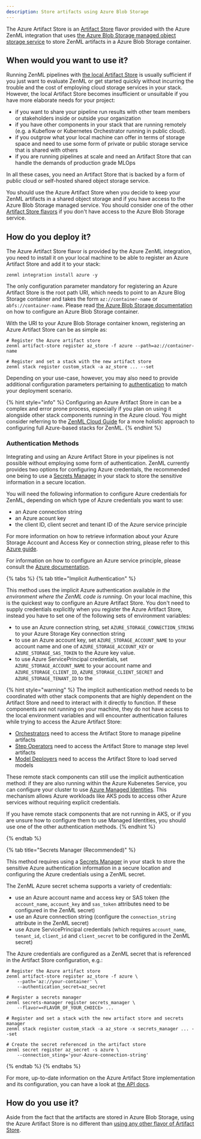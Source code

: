 ```yaml
---
description: Store artifacts using Azure Blob Storage
---
```


The Azure Artifact Store is an [Artifact Store](./overview.md) flavor provided with
the Azure ZenML integration that uses [the Azure Blob Storage managed object storage service](https://azure.microsoft.com/en-us/services/storage/blobs/)
to store ZenML artifacts in a Azure Blob Storage container.

## When would you want to use it?

Running ZenML pipelines with [the local Artifact Store](./local.md) is usually
sufficient if you just want to evaluate ZenML or get started quickly without
incurring the trouble and the cost of employing cloud storage services in your
stack. However, the local Artifact Store becomes insufficient or unsuitable if
you have more elaborate needs for your project:

* if you want to share your pipeline run results with other team members or
stakeholders inside or outside your organization
* if you have other components in your stack that are running remotely (e.g. a
Kubeflow or Kubernetes Orchestrator running in public cloud).
* if you outgrow what your local machine can offer in terms of storage space and
need to use some form of private or public storage service that is shared with
others
* if you are running pipelines at scale and need an Artifact Store that can
handle the demands of production grade MLOps

In all these cases, you need an Artifact Store that is backed by a form of
public cloud or self-hosted shared object storage service.

You should use the Azure Artifact Store when you decide to keep your ZenML
artifacts in a shared object storage and if you have access to the Azure Blob
Storage managed service.
You should consider one of the other [Artifact Store flavors](./overview.md#artifact-store-flavors)
if you don't have access to the Azure Blob Storage service.

## How do you deploy it?

The Azure Artifact Store flavor is provided by the Azure ZenML integration, you
need to install it on your local machine to be able to register an Azure
Artifact Store and add it to your stack:

```shell
zenml integration install azure -y
```

The only configuration parameter mandatory for registering an Azure Artifact
Store is the root path URI, which needs to point to an Azure Blog Storage
container and takes the form `az://container-name` or `abfs://container-name`.
Please read [the Azure Blob Storage documentation](https://docs.microsoft.com/en-us/azure/storage/blobs/storage-quickstart-blobs-portal)
on how to configure an Azure Blob Storage container.

With the URI to your Azure Blob Storage container known, registering an Azure
Artifact Store can be as simple as:

```shell
# Register the Azure artifact store
zenml artifact-store register az_store -f azure --path=az://container-name

# Register and set a stack with the new artifact store
zenml stack register custom_stack -a az_store ... --set
```

Depending on your use-case, however, you may also need to provide additional
configuration parameters pertaining to [authentication](#authentication-methods)
to match your deployment scenario.

{% hint style="info" %}
Configuring an Azure Artifact Store in can be a complex and error prone process,
especially if you plan on using it alongside other stack components running in
the Azure cloud. You might consider referring to the [ZenML Cloud Guide](../../cloud-guide/overview.md)
for a more holistic approach to configuring full Azure-based stacks for ZenML.
{% endhint %}

### Authentication Methods

Integrating and using an Azure Artifact Store in your pipelines is not
possible without employing some form of authentication. ZenML currently provides
two options for configuring Azure credentials, the recommended one being to use
a [Secrets Manager](#secrets-manager-recommended) in your stack to store the
sensitive information in a secure location.

You will need the following information to configure Azure credentials for
ZenML, depending on which type of Azure credentials you want to use:

* an Azure connection string
* an Azure acount key
* the client ID, client secret and tenant ID of the Azure service principle

For more information on how to retrieve information about your Azure Storage
Account and Access Key or connection string, please refer to this
[Azure guide](https://docs.microsoft.com/en-us/azure/storage/blobs/storage-quickstart-blobs-python?tabs=environment-variable-windows#copy-your-credentials-from-the-azure-portal).

For information on how to configure an Azure service principle, please consult
the [Azure documentation](https://docs.microsoft.com/en-us/azure/active-directory/develop/howto-create-service-principal-portal).

{% tabs %}
{% tab title="Implicit Authentication" %}

This method uses the implicit Azure authentication available _in the environment
where the ZenML code is running_. On your local machine, this is the quickest
way to configure an Azure Artifact Store. You don't need to supply credentials
explicitly when you register the Azure Artifact Store, instead you have to set
one of the following sets of environment variables:

* to use an Azure connection string, set `AZURE_STORAGE_CONNECTION_STRING` to
your Azure Storage Key connection string
* to use an Azure account key, set `AZURE_STORAGE_ACCOUNT_NAME` to your account
name and one of `AZURE_STORAGE_ACCOUNT_KEY` or `AZURE_STORAGE_SAS_TOKEN` to the
Azure key value.
* to use Azure ServicePrincipal credentials, set `AZURE_STORAGE_ACCOUNT_NAME` to
your account name and `AZURE_STORAGE_CLIENT_ID`, `AZURE_STORAGE_CLIENT_SECRET`
and `AZURE_STORAGE_TENANT_ID` to the 

{% hint style="warning" %}
The implicit authentication method needs to be coordinated with other stack
components that are highly dependent on the Artifact Store and need to interact
with it directly to function. If these components are not running on your
machine, they do not have access to the local environment variables and
will encounter authentication failures while trying to access the Azure Artifact
Store:

* [Orchestrators](../orchestrators/overview.md) need to access the Artifact
Store to manage pipeline artifacts
* [Step Operators](../step_operators/overview.md) need to access the Artifact
Store to manage step level artifacts
* [Model Deployers](../model_deployers/overview.md) need to access the Artifact
Store to load served models

These remote stack components can still use the implicit authentication method:
if they are also running within the Azure Kubenetes Service, you can configure
your cluster to use [Azure Managed Identities](https://docs.microsoft.com/en-us/azure/aks/use-managed-identity).
This mechanism allows Azure workloads like AKS pods to access other Azure
services without requiring explicit credentials.

If you have remote stack components that are not running in AKS, or if
you are unsure how to configure them to use Managed Identities, you should use
one of the other authentication methods.
{% endhint %}

{% endtab %}

{% tab title="Secrets Manager (Recommended)" %}

This method requires using a [Secrets Manager](../secrets_managers/overview.md)
in your stack to store the sensitive Azure authentication information in a secure
location and configuring the Azure credentials using a ZenML secret.

The ZenML Azure secret schema supports a variety of credentials:

* use an Azure account name and access key or SAS token (the `account_name`,
`account_key` and `sas_token` attributes need to be configured in the ZenML
secret)
* use an Azure connection string (configure the `connection_string` attribute in
the ZenML secret)
* use Azure ServicePrincipal credentials (which requires `account_name`,
`tenant_id`, `client_id` and `client_secret` to be configured in the ZenML
secret)

The Azure credentials are configured as a ZenML secret that is referenced in the
Artifact Store configuration, e.g.:

```shell
# Register the Azure artifact store
zenml artifact-store register az_store -f azure \
    --path='az://your-container' \
    --authentication_secret=az_secret

# Register a secrets manager
zenml secrets-manager register secrets_manager \
    --flavor=<FLAVOR_OF_YOUR_CHOICE> ...

# Register and set a stack with the new artifact store and secrets manager
zenml stack register custom_stack -a az_store -x secrets_manager ... --set

# Create the secret referenced in the artifact store
zenml secret register az_secret -s azure \
    --connection_sting='your-Azure-connection-string'
```

{% endtab %}
{% endtabs %}

For more, up-to-date information on the Azure Artifact Store implementation and
its configuration, you can have a look at [the API docs](https://apidocs.zenml.io/latest/api_docs/integrations/#zenml.integrations.azure.artifact_stores).

## How do you use it?

Aside from the fact that the artifacts are stored in Azure Blob Storage,
using the Azure Artifact Store is no different than [using any other flavor of Artifact Store](./overview.md#how-to-use-it).
